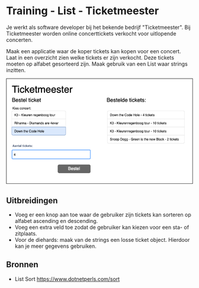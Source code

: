 # Training - List - Ticketmeester

Je werkt als software developer bij het bekende bedrijf "Ticketmeester". Bij Ticketmeester worden online concerttickets verkocht voor uitlopende concerten. 

Maak een applicatie waar de koper tickets kan kopen voor een concert. 
Laat in een overzicht zien welke tickets er zijn verkocht. Deze tickets moeten op alfabet gesorteerd zijn. Maak gebruik van een List waar strings inzitten. 

![Ticketmeester](figures/Ticketmeester-ui.png)

## Uitbreidingen
- Voeg er een knop aan toe waar de gebruiker zijn tickets kan sorteren op alfabet ascending en descending.
- Voeg een extra veld toe zodat de gebruiker kan kiezen voor een sta- of zitplaats.
- Voor de diehards: maak van de strings een losse ticket object. Hierdoor kan je meer gegevens gebruiken.

## Bronnen
- List Sort https://www.dotnetperls.com/sort
